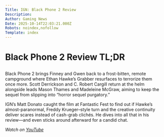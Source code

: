 ```yaml
---
Title: IGN: Black Phone 2 Review
Description: 
Author: Gaming News
Date: 2025-10-14T22:03:21.000Z
Robots: noindex,nofollow
Template: index
---
```

<h1>
  
  
  Black Phone 2 Review TL;DR
</h1>

<p>Black Phone 2 brings Finney and Gwen back to a frost-bitten, remote campground where Ethan Hawke’s Grabber resurfaces to terrorize them once more. Scott Derrickson and C. Robert Cargill return at the helm alongside leads Mason Thames and Madeleine McGraw, aiming to keep the sequel from slipping into “horror sequel purgatory.”</p>

<p>IGN’s Matt Donato caught the film at Fantastic Fest to find out if Hawke’s almost-paranormal, Freddy Krueger–style turn and the creative continuity deliver scares instead of cash-grab clichés. He dives into all that in his review—and even sticks around afterward for a candid chat.</p>

<p><em>Watch on <a href="https://www.youtube.com/watch?v=7NKGHS8Uk78" rel="noopener noreferrer">YouTube</a></em></p>

